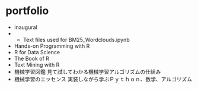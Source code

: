 # portfolio

- inaugural
- - Text files used for BM25_Wordclouds.ipynb
- Hands-on Programming with R
- R for Data Science
- The Book of R
- Text Mining with R
- 機械学習図鑑 見て試してわかる機械学習アルゴリズムの仕組み
- 機械学習のエッセンス 実装しながら学ぶＰｙｔｈｏｎ、数学、アルゴリズム
